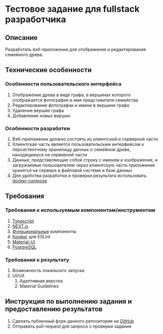 # Тестовое задание для fullstack разработчика

## Описание

Разработать вэб-приложение для отображения и редактирования семейного древа.

## Технические особенности

### Особенности пользовательского интерфейса

1. Отображение древа в виде графа, в вершинах которого отображается фотография
   и имя представителя семейства
1. Редактирование фотографии и имени в вершине графа
1. Удаление вершин графа
1. Добавление новых вершин

### Особенности разработки

1. Вэб-приложение должно состоять из клиентской и серверной части
1. Клиентская часть является пользовательским интерфейсом к персистентному
   хранилищу данных о семейном древе, находящемуся на серверной части
1. Данные, представляющие собой строку с именем и изображение, и загружаемые
   пользователем через клиентскую часть приложения хранятся на сервере в
   файловой системе и базе данных
1. Для удобства разработки и проверки результата использовать
   [docker-compose](https://docs.docker.com/compose/compose-file/)

## Требования

### Требования к используемым компонентам/инструментам

1. [Typescript](https://www.typescriptlang.org)
1. [NEXT.js](https://nextjs.org)
1. [Функциональные](https://beta.reactjs.org/learn/describing-the-ui) компоненты
1. [Конфиг](./.eslintrc.js) для ESLint
1. [Material-UI](https://mui.com)
1. [PostgreSQL](https://www.postgresql.org)

### Требования к результату

1. Возможность локального запуска
1. UI/UX
   1. Адаптивная верстка
   1. Material Guidelines

## Инструкция по выполнению задания и предоставлению результатов

1. Сделать публичный форк данного репозитория на [GitHub](https://github.com)
1. Отправить pull-request для запроса о проверки задания
